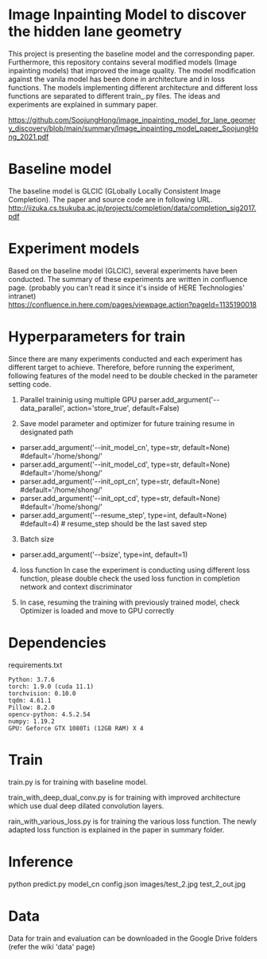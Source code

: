 # Image Inpainting Model to discover the hidden lane geometry
This project is presenting the baseline model and the corresponding paper. 
Furthermore, this repository contains several modified models (Image inpainting models) that improved the image quality. 
The model modification against the vanila model has been done in architecture and in loss functions. 
The models implementing different architecture and different loss functions are separated to different train_<XYZ>.py files. 
The ideas and experiments are explained in summary paper. 
  
https://github.com/SoojungHong/image_inpainting_model_for_lane_geomery_discovery/blob/main/summary/Image_inpainting_model_paper_SoojungHong_2021.pdf

# Baseline model
The baseline model is GLCIC (GLobally Locally Consistent Image Completion). The paper and source code are in following URL. 
http://iizuka.cs.tsukuba.ac.jp/projects/completion/data/completion_sig2017.pdf


# Experiment models 
Based on the baseline model (GLCIC), several experiments have been conducted. The summary of these experiments are written in confluence page.
(probably you can't read it since it's inside of HERE Technologies' intranet)  
https://confluence.in.here.com/pages/viewpage.action?pageId=1135190018


# Hyperparameters for train
Since there are many experiments conducted and each experiment has different target to achieve. Therefore, before running the experiment, following features of the model need to be double checked in the parameter setting code.

1. Parallel traininig using multiple GPU 
parser.add_argument('--data_parallel', action='store_true', default=False)

2. Save model parameter and optimizer for future training resume in designated path
- parser.add_argument('--init_model_cn', type=str, default=None) #default='/home/shong/<path>'
- parser.add_argument('--init_model_cd', type=str, default=None) #default='/home/shong/<path>'
- parser.add_argument('--init_opt_cn', type=str, default=None) #default='/home/shong/<path>'
- parser.add_argument('--init_opt_cd', type=str, default=None) #default='/home/shong/<path>'
- parser.add_argument('--resume_step', type=int, default=None) #default=4) # resume_step should be the last saved step 

3. Batch size 
- parser.add_argument('--bsize', type=int, default=1)

4. loss function 
In case the experiment is conducting using different loss function, please double check the used loss function in completion network and context discriminator

5. In case, resuming the training with previously trained model, check Optimizer is loaded and move to GPU correctly
  
# Dependencies
  requirements.txt
   
    Python: 3.7.6
    torch: 1.9.0 (cuda 11.1)
    torchvision: 0.10.0
    tqdm: 4.61.1
    Pillow: 8.2.0
    opencv-python: 4.5.2.54
    numpy: 1.19.2
    GPU: Geforce GTX 1080Ti (12GB RAM) X 4

  
# Train 
  train.py is for training with baseline model.
  
  train_with_deep_dual_conv.py is for training with improved architecture which use dual deep dilated convolution layers.
  
  rain_with_various_loss.py is for training the various loss function. The newly adapted loss function is explained in the paper in summary folder.
 
  
# Inference
  
  python predict.py model_cn config.json images/test_2.jpg test_2_out.jpg


  
# Data 
  Data for train and evaluation can be downloaded in the Google Drive folders (refer the wiki 'data' page)

